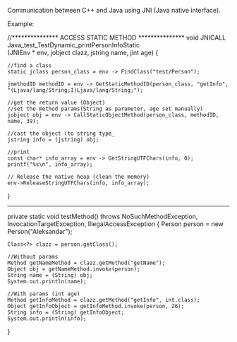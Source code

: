 Communication between C++ and Java using JNI (Java native interface).

Example:

//*************** ACCESS STATIC METHOD ***************
void JNICALL Java_test_TestDynamic_printPersonInfoStatic    
    (JNIEnv * env, jobject clazz, jstring name, jint age) {

    //find a class
    static jclass person_class = env -> FindClass("test/Person");
    
    jmethodID methodID = env -> GetStaticMethodID(person_class, "getInfo", "(Ljava/lang/String;I)Ljava/lang/String;");

    //get the return value (Object)
    //set the method params(String as parameter, age set manually)
    jobject obj = env -> CallStaticObjectMethod(person_class, methodID, name, 39);
    
    //cast the object (to string type_
    jstring info = (jstring) obj;

    //print
    const char* info_array = env -> GetStringUTFChars(info, 0);
    printf("%s\n", info_array);

    // Release the native heap (clean the memory)
    env->ReleaseStringUTFChars(info, info_array);
}

--------------------

private static void testMethod() throws NoSuchMethodException, InvocationTargetException, IllegalAccessException {
    Person person = new Person("Aleksandar");

    Class<?> clazz = person.getClass();

    //Without params
    Method getNameMethod = clazz.getMethod("getName");
    Object obj = getNameMethod.invoke(person);
    String name = (String) obj;
    System.out.println(name);

    //With params (int age)
    Method getInfoMethod = clazz.getMethod("getInfo", int.class);
    Object getInfoObject = getInfoMethod.invoke(person, 26);
    String info = (String) getInfoObject;
    System.out.println(info);
}
